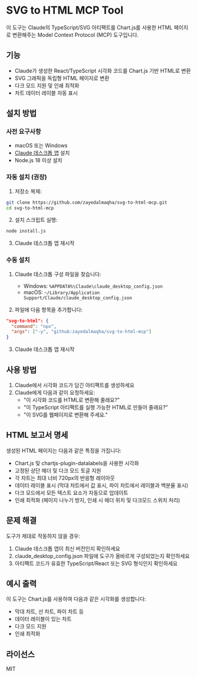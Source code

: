 # SVG to HTML MCP Tool

이 도구는 Claude의 TypeScript/SVG 아티팩트를 Chart.js를 사용한 HTML 페이지로 변환해주는 Model Context Protocol (MCP) 도구입니다.

## 기능

- Claude가 생성한 React/TypeScript 시각화 코드를 Chart.js 기반 HTML로 변환
- SVG 그래픽을 독립형 HTML 페이지로 변환
- 다크 모드 지원 및 인쇄 최적화
- 차트 데이터 레이블 자동 표시

## 설치 방법

### 사전 요구사항

- macOS 또는 Windows
- [Claude 데스크톱 앱](https://claude.ai/desktop) 설치
- Node.js 18 이상 설치

### 자동 설치 (권장)

1. 저장소 복제:

```bash
git clone https://github.com/zayedalmaqha/svg-to-html-mcp.git
cd svg-to-html-mcp
```

2. 설치 스크립트 실행:

```bash
node install.js
```

3. Claude 데스크톱 앱 재시작

### 수동 설치

1. Claude 데스크톱 구성 파일을 찾습니다:
   - Windows: `%APPDATA%\Claude\claude_desktop_config.json`
   - macOS: `~/Library/Application Support/Claude/claude_desktop_config.json`

2. 파일에 다음 항목을 추가합니다:

```json
"svg-to-html": {
  "command": "npx",
  "args": ["-y", "github:zayedalmaqha/svg-to-html-mcp"]
}
```

3. Claude 데스크톱 앱 재시작

## 사용 방법

1. Claude에서 시각화 코드가 담긴 아티팩트를 생성하세요
2. Claude에게 다음과 같이 요청하세요:
   - "이 시각화 코드를 HTML로 변환해 줄래요?"
   - "이 TypeScript 아티팩트를 실행 가능한 HTML로 만들어 줄래요?"
   - "이 SVG를 웹페이지로 변환해 주세요."

## HTML 보고서 명세

생성된 HTML 페이지는 다음과 같은 특징을 가집니다:

- Chart.js 및 chartjs-plugin-datalabels을 사용한 시각화
- 고정된 상단 헤더 및 다크 모드 토글 지원
- 각 차트는 최대 너비 720px의 반응형 레이아웃
- 데이터 레이블 표시 (막대 차트에서 값 표시, 파이 차트에서 레이블과 백분율 표시)
- 다크 모드에서 모든 텍스트 요소가 자동으로 업데이트
- 인쇄 최적화 (페이지 나누기 방지, 인쇄 시 헤더 위치 및 다크모드 스위치 처리)

## 문제 해결

도구가 제대로 작동하지 않을 경우:

1. Claude 데스크톱 앱이 최신 버전인지 확인하세요
2. claude_desktop_config.json 파일에 도구가 올바르게 구성되었는지 확인하세요
3. 아티팩트 코드가 유효한 TypeScript/React 또는 SVG 형식인지 확인하세요

## 예시 출력

이 도구는 Chart.js를 사용하여 다음과 같은 시각화를 생성합니다:

- 막대 차트, 선 차트, 파이 차트 등
- 데이터 레이블이 있는 차트
- 다크 모드 지원
- 인쇄 최적화

## 라이선스

MIT